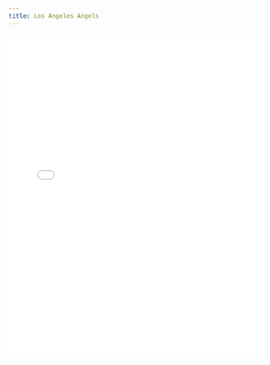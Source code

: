 ```yaml
---
title: Los Angeles Angels
---
```


<iframe id="igraph" scrolling="no" style="border:none;" seamless="seamless" src="/plots/MLB/LAA.html" height="640" width="100%"></iframe>
